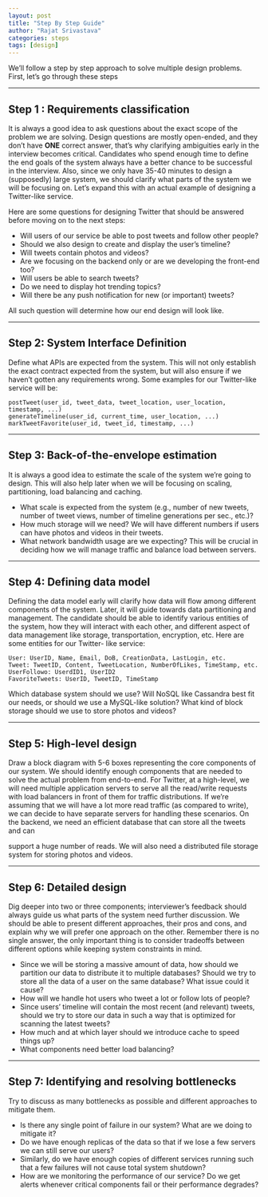 ```yaml
---
layout: post
title: "Step By Step Guide"
author: "Rajat Srivastava"
categories: steps
tags: [design]
---
```


We’ll follow a step by step approach to solve multiple design problems. First, let’s go through these steps

---
## Step 1 : Requirements classification
It is always a good idea to ask questions about the exact scope of the problem we are solving. Design questions are mostly open-ended, and they don’t have **ONE** correct answer, that’s why clarifying ambiguities early in the interview becomes critical. Candidates who spend enough time to define the end goals of the system always have a better chance to be successful in the interview. Also, since we only have 35-40 minutes to design a (supposedly) large system, we should clarify what parts of the system we will be focusing on.
Let’s expand this with an actual example of designing a Twitter-like service. 

Here are some questions for designing Twitter that should be answered before moving on to the next steps:

- Will users of our service be able to post tweets and follow other people?
- Should we also design to create and display the user’s timeline?
- Will tweets contain photos and videos?
- Are we focusing on the backend only or are we developing the front-end too?
- Will users be able to search tweets?
- Do we need to display hot trending topics?
- Will there be any push notification for new (or important) tweets?

All such question will determine how our end design will look like.

---
## Step 2: System Interface Definition
Define what APIs are expected from the system. This will not only establish the exact contract expected from the system, but will also ensure if we haven’t gotten any requirements wrong. Some examples for our Twitter-like service will be:

```
postTweet(user_id, tweet_data, tweet_location, user_location, timestamp, ...)
generateTimeline(user_id, current_time, user_location, ...)
markTweetFavorite(user_id, tweet_id, timestamp, ...)
```

---
## Step 3: Back-of-the-envelope estimation
It is always a good idea to estimate the scale of the system we’re going to design. This will also help later when we will be focusing on scaling, partitioning, load balancing and caching.
- What scale is expected from the system (e.g., number of new tweets, number of tweet views, number of timeline generations per sec., etc.)?
- How much storage will we need? We will have different numbers if users can have photos and videos in their tweets.
- What network bandwidth usage are we expecting? This will be crucial in deciding how we will manage traffic and balance load between servers.

---
## Step 4: Defining data model
Defining the data model early will clarify how data will flow among different components of the system. Later, it will guide towards data partitioning and management. The candidate should be able to identify various entities of the system, how they will interact with each other, and different aspect of data management like storage, transportation, encryption, etc. Here are some entities for our Twitter- like service:
```
User: UserID, Name, Email, DoB, CreationData, LastLogin, etc.
Tweet: TweetID, Content, TweetLocation, NumberOfLikes, TimeStamp, etc. UserFollowo: UserdID1, UserID2
FavoriteTweets: UserID, TweetID, TimeStamp
```

Which database system should we use? Will NoSQL like Cassandra best fit our needs, or should we use a MySQL-like solution? What kind of block storage should we use to store photos and videos?

---
## Step 5: High-level design
Draw a block diagram with 5-6 boxes representing the core components of our system. We should identify enough components that are needed to solve the actual problem from end-to-end.
For Twitter, at a high-level, we will need multiple application servers to serve all the read/write requests with load balancers in front of them for traffic distributions. If we’re assuming that we will have a lot more read traffic (as compared to write), we can decide to have separate servers for handling these scenarios. On the backend, we need an efficient database that can store all the tweets and can
 
support a huge number of reads. We will also need a distributed file storage system for storing photos and videos.

---
## Step 6: Detailed design
Dig deeper into two or three components; interviewer’s feedback should always guide us what parts of the system need further discussion. We should be able to present different approaches, their pros and cons, and explain why we will prefer one approach on the other. Remember there is no single answer, the only important thing is to consider tradeoffs between different options while keeping system constraints in mind.
- Since we will be storing a massive amount of data, how should we partition our data to distribute it to multiple databases? Should we try to store all the data of a user on the same database? What issue could it cause?
- How will we handle hot users who tweet a lot or follow lots of people?
- Since users’ timeline will contain the most recent (and relevant) tweets, should we try to store
our data in such a way that is optimized for scanning the latest tweets?
- How much and at which layer should we introduce cache to speed things up?
- What components need better load balancing?

---
## Step 7: Identifying and resolving bottlenecks
Try to discuss as many bottlenecks as possible and different approaches to mitigate them.
- Is there any single point of failure in our system? What are we doing to mitigate it?
- Do we have enough replicas of the data so that if we lose a few servers we can still serve our
users?
- Similarly, do we have enough copies of different services running such that a few failures will
not cause total system shutdown?
- How are we monitoring the performance of our service? Do we get alerts whenever critical
components fail or their performance degrades? 
